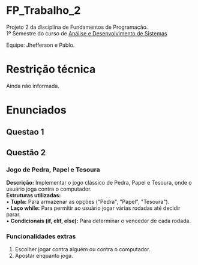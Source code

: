 # FP_Trabalho_2
Projeto 2 da disciplina de Fundamentos de Programação.<br>
1º Semestre do curso de [Análise e Desenvolvimento de Sistemas](https://www.ufc.br/ensino/guia-de-profissoes/17805-analise-e-desenvolvimento-de-sistemas)

Equipe: Jhefferson e Pablo.

# Restrição técnica
Ainda não informada.

# Enunciados
## Questao 1

## Questão 2
### Jogo de Pedra, Papel e Tesoura
**Descrição:** Implementar o jogo clássico de Pedra, Papel e Tesoura, onde o usuário joga contra o computador.<br>
**Estruturas utilizadas:**<br>
• **Tupla:** Para armazenar as opções ("Pedra", "Papel", "Tesoura").<br>
• **Laço while:** Para permitir ao usuário jogar várias rodadas até decidir parar.<br>
• **Condicionais (if, elif, else):** Para determinar o vencedor de cada rodada.
### Funcionalidades extras
1. Escolher jogar contra alguém ou contra o computador.
2. Apostar enquanto joga.